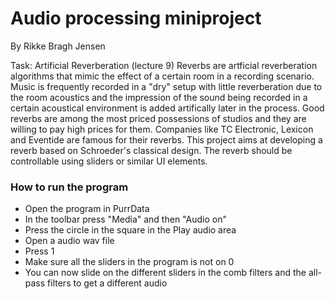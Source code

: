 # Audio processing miniproject
By Rikke Bragh Jensen

Task:
Artificial Reverberation (lecture 9)
Reverbs are artficial reverberation algorithms that mimic the effect of a certain room in a recording scenario. Music is frequently recorded in a "dry" setup with little reverberation due to the room acoustics and the impression of the sound being recorded in a certain acoustical environment is added artifically later in the process. Good reverbs are among the most priced possessions of studios and they are willing to pay high prices for them. Companies like TC Electronic, Lexicon and Eventide are famous for their reverbs. This project aims at developing a reverb based on Schroeder's classical design. The reverb should be controllable using sliders or similar UI elements.

### How to run the program
- Open the program in PurrData
- In the toolbar press "Media" and then "Audio on"
- Press the circle in the square in the Play audio area
- Open a audio wav file
- Press 1
- Make sure all the sliders in the program is not on 0
- You can now slide on the different sliders in the comb filters and the all-pass filters to get a different audio
